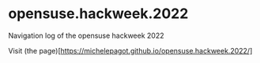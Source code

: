 # opensuse.hackweek.2022
Navigation log of the opensuse hackweek 2022

Visit (the page)[https://michelepagot.github.io/opensuse.hackweek.2022/]